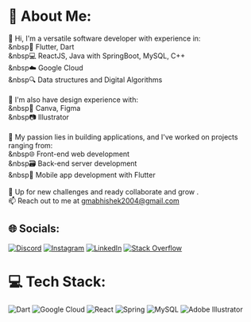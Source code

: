 # 💫 About Me:
👋 Hi, I'm a versatile software developer with experience in:<br>&nbsp📱 Flutter, Dart<br>&nbsp💻 ReactJS, Java with SpringBoot, MySQL, C++<br>&nbsp☁️ Google Cloud<br>&nbsp🔍 Data structures and Digital Algorithms<br><br>🎨 I'm also have design experience with:<br>&nbsp🎨 Canva, Figma<br>&nbsp📷 Illustrator<br><br>🚀 My passion lies in building applications, and I've worked on projects ranging from:<br>&nbsp🌐 Front-end web development<br>&nbsp🗃️ Back-end server development<br>&nbsp📱 Mobile app development with Flutter<br><br>🌱 Up for new challenges and ready collaborate and grow .<br>📫 Reach out to me at gmabhishek2004@gmail.com


## 🌐 Socials:
[![Discord](https://img.shields.io/badge/Discord-%237289DA.svg?logo=discord&logoColor=white)](https://discord.gg/https://discord.com/invite/hjrPheYY2E) [![Instagram](https://img.shields.io/badge/Instagram-%23E4405F.svg?logo=Instagram&logoColor=white)](https://instagram.com/https://www.instagram.com/g.m_a.b.h.i.s.h.e.k/) [![LinkedIn](https://img.shields.io/badge/LinkedIn-%230077B5.svg?logo=linkedin&logoColor=white)](https://linkedin.com/in/https://www.linkedin.com/in/gm-abhishek-a39348224/) [![Stack Overflow](https://img.shields.io/badge/-Stackoverflow-FE7A16?logo=stack-overflow&logoColor=white)](https://stackoverflow.com/users/gm-abhishek) 

# 💻 Tech Stack:
![Dart](https://img.shields.io/badge/dart-%230175C2.svg?style=for-the-badge&logo=dart&logoColor=white)  ![Google Cloud](https://img.shields.io/badge/Google%20Cloud-%234285F4.svg?style=for-the-badge&logo=google-cloud&logoColor=white) ![React](https://img.shields.io/badge/react-%2320232a.svg?style=for-the-badge&logo=react&logoColor=%2361DAFB) ![Spring](https://img.shields.io/badge/spring-%236DB33F.svg?style=for-the-badge&logo=spring&logoColor=white) ![MySQL](https://img.shields.io/badge/mysql-%2300f.svg?style=for-the-badge&logo=mysql&logoColor=white)  ![Adobe Illustrator](https://img.shields.io/badge/adobeillustrator-%23FF9A00.svg?style=for-the-badge&logo=adobeillustrator&logoColor=white)


  
<!-- Proudly created with GPRM ( https://gprm.itsvg.in ) -->

